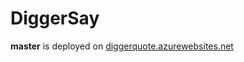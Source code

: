 # DiggerSay
**master** is deployed on [diggerquote.azurewebsites.net](diggerquote.azurewebsites.net)
